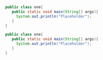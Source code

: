 [](#one)
```java
public class one{
   public static void main(String[] args){
     System.out.println("Placeholder");
   }
}
```
[](#two)
```java
public class one{
   public static void main(String[] args){
     System.out.println("Placeholder");
   }
}
```
